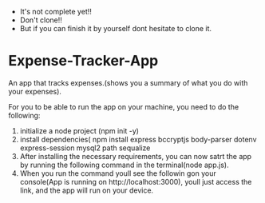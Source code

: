 - It's not complete yet!!
- Don't clone!!
- But if you can finish it by yourself dont hesitate to clone it.

# Expense-Tracker-App
An app that tracks expenses.(shows you a summary of what you do with your expenses).

For you to be able to run the app on your machine, you need to do the following:
1. initialize a node project (npm init -y)
2. install dependencies( npm install express bccryptjs body-parser dotenv express-session mysql2 path sequalize
3. After installing the necessary requirements, you can now satrt the app by running the following command in the terminal(node app.js).
4. When you run the command youll see the followin gon your console(App is running on http://localhost:3000), youll just access the link,  and the app will run on your device.
